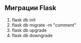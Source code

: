## Миграции Flask  
1. flask db init
2. flask db migrate -m "comment"
3. flask db upgrade
4. flask db downgrade